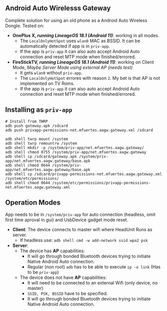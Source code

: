 ## Android Auto Wirelesss Gateway
Complete solution for using an old phone as a Android Auto Wireless Dongle.
Tested on:
- **OnePlus X, _running LineageOS 18.1 (Android 11)_**: working in all modes.
  - The `LocalOnlyHotSpot` uses `wlan0` MAC as BSSID. It can be automatically detected if app is in `priv-app`.
  - If the app is `priv-app` it can also auto accept Android Auto connection and reset MTP mode when finished/errored.
- **FireStickTV, _running LineageOS 18.1 (Android 11)_**: working on Client Mode, _Maybe Server Mode using external AP (needs test)_
  - It gets `wlan0` without `priv-app`.
  - The `LocalOnlyHotSpot` errores with reason `2`. My bet is that AP is not implemented on TV Roms.
  - If the app is `priv-app` it can also auto accept Android Auto connection and reset MTP mode when finished/errored.

## Installing as `priv-app`
```shell
# Install from TWRP
adb push gateway.apk /sdcard
adb push privapp-permissions-net.mfuertes.aagw.gateway.xml /sdcard

adb shell twrp mount /system
adb shell twrp remountrw /system
adb shell mkdir -p /system/priv-app/net.mfuertes.aagw.gateway/
adb shell chmod 0755 /system/priv-app/net.mfuertes.aagw.gateway
adb shell cp /sdcard/gateway.apk /system/priv-app/net.mfuertes.aagw.gateway/base.apk
adb shell chmod 0644 /system/priv-app/net.mfuertes.aagw.gateway/base.apk
adb shell cp /sdcard/privapp-permissions-net.mfuertes.aagw.gateway.xml /system/etc/permissions/
adb shell chmod 0644 /system/etc/permissions/privapp-permissions-net.mfuertes.aagw.gateway.xml
```

## Operation Modes
App needs to be in `/system/priv-app` for auto connection (headless, omit first time aproval in gui) and UsbDevice gadget mode reset.
- **Client**: The device connects to master wifi where HeadUnit Runs as server.
  - If headless use: `adb shell cmd -w add-network ssid wpa2 psk`
- **Server**:
  - The device has **AP** capabilities:
    - It will go through bonded Bluetooth devices trying to initiate Native Android Auto connection.
    - Regular (non root) `adb` has to be able to execute `ip -o link` (Has to be `priv-app`)
  - The device does not have **AP** capabilities:
    - It will need to be connected to an external Wifi (only device, no master)
    - `SSID, PSK, BSSID` have to be specified.
    - It will go through bonded Bluetooth devices trying to initiate Native Android Auto connection.
